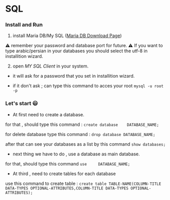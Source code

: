 # SQL

### Install and Run

1. install Maria DB/My SQL ([Maria DB Download Page](https://mariadb.org/download/?t=mariadb&p=mariadb&r=10.10.2&os=windows&cpu=x86_64&pkg=msi&m=aliyun))

:warning: remember your password and database port for future.
:warning: If you want to type arabic/persian in your databases you should select the utf-8 in installition wizard.

2. open _MY SQL Client_ in your system.

- it will ask for a password that you set in installition wizard.

- if it don't ask ; can type this command to acces your root
  `mysql -u root -p`

### Let's start :smiley:

- At first need to create a database.

for that , should type this command :
`create database    DATABASE_NAME;`

for delete database type this command :
`drop database DATABASE_NAME;`

after that can see your databases as a list by this command
`show databases;`

- next thing we have to do , use a database as main database.

for that, should type this command `use     DATABASE_NAME; `

- At third , need to create tables for each database

use this command to create table :
`create table TABLE-NAME(COLUMN-TITLE DATA-TYPES OPTIONAL-ATTRIBUTES,COLUMN-TITLE DATA-TYPES OPTIONAL-ATTRIBUTES);`
